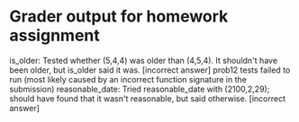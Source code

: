 # Grader output for homework assignment

is_older: Tested whether (5,4,4) was older than (4,5,4). It shouldn't have been older, but is_older said it was. [incorrect answer]
prob12 tests failed to run (most likely caused by an incorrect function signature in the submission)
reasonable_date: Tried reasonable_date with (2100,2,29); should have found that it wasn't reasonable, but said otherwise. [incorrect answer]
